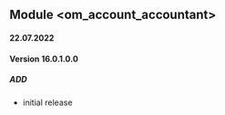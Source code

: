## Module <om_account_accountant>

#### 22.07.2022
#### Version 16.0.1.0.0
##### ADD
- initial release

